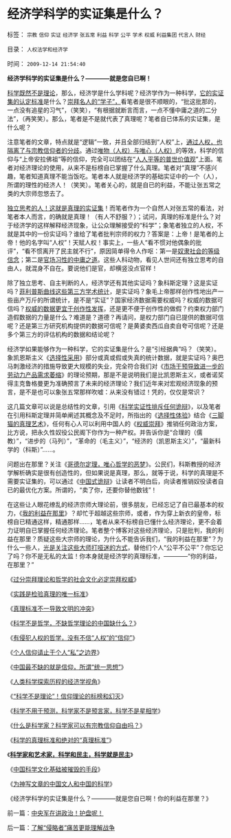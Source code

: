 # 经济学科学的实证集是什么？

标签： `宗教` `信仰` `实证` `经济学` `张五常` `利益` `科学` `公平` `学术` `权威` `利益集团` `代言人` `财经` 

目录： `人权法学和经济学`

时间： `2009-12-14 21:54:40`

**经济学科学的实证集是什么？————就是您自已啊！**

[科学既然不是理论](../../../2009/6/18/科学不是理论！科学三要素包含波普尔证伪原则.md)，那么，经济学是什么学科呢？经济学作为一种科学，[它的实证集的认定标准](../../../2009/7/27/理论哲学的N代宗师如何面对科学的实证集.md)是什么？[崇拜名人的“学子”，](../../../2009/7/29/过分崇拜理论和哲学的社会文化必定崇拜权威.md)看笔者是很不顺眼的，“批这批那的，一点没有追星的习气”，（笑笑），“有根据就断言而言，一点不懂中庸之道的二分法”，（再笑笑）。那么，笔者是不是就代表了真理呢？笔者自已体系的实证集，是什么呢？

注意笔者的文章，特点就是“逻辑”一致，并且全部归结到“人权”上，[通过人权，也隔离了与宗教信仰者的分歧](../../../2009/11/16/解释人权的自然科学和人权解释的经济学.md)。通过[唯物（人权）与唯心（人权）](http://blog.sina.com.cn/s/blog_5563a64d0100f8ud.html)的等效，科学的信仰与“上帝安拉佛祖”等的信仰，完全可以团结在“[人人平等的普世价值观](../../../2009/6/17/人权是任何信仰须共同表述的价值观.md)”上面。笔者对经济理论的使用，从来不是标榜自已掌握了什么真理。笔者对“真理”不感兴趣，笔者知道真理不能当饭吃。笔者本人就是经济学的基础实证中的一个（人），所谓的理性的经济人！（笑笑）。笔者关心的，就是自已的利益，不能让张五常之类的大宗师忽悠去了。

[独立思考的人！这就是真理的实证集](../../../2009/12/4/科学的真理标准和绝对的“真理标准”.md)！而笔者作为一个自然人对张五常的看法，对笔者本人而言，的确就是真理！（有人不舒服？）；试问，真理的标准是什么？对于经济学的这样解释经济现象，让公众理解接受的“科学”；象笔者独立的人权，不就是其中的一份实证吗？谁给了笔者批判宗师的权力？答案是：上帝！是笔者的上帝！他的名字叫“人权”！天赋人权！事实上，一些人“看不惯对他偶象的批评”，“看不惯离开了民主就不行”，原因简单得令人作呕：第一是[奴隶社会的等级信念](../../../2009/12/14/不要和信念争论.md)；第二是[官场习性的中庸之道](../../../2009/12/2/混！中庸之道的策源地.md)。这些人科动物，看见人世间还有独立思考的自由人，就混身不自在。要说他们是官，却横竖没点官样！

除了独立思考、自主判断的人，经济学还有其他实证吗？象科斯定理？这是实证吗？[菲利普斯曲线这些第三方学术统计](../../../2009/6/2/埋葬凯恩斯主义：盲人摸象的菲利普斯曲线.md)，是实证吗？象毛上帝那样创作性地出产一些亩产万斤的所谓统计，是不是“实证”？国家经济数据需要权威吗？权威的数据可信吗？[权威的数据更宜于创作性发挥](../../../2009/6/2/埋葬凯恩斯主义：盲人摸象的菲利普斯曲线.md)，还是更不便于创作性的做假？约束权力部门造假数据的力量是什么？难道是？道德？再请问，是权力部门自已提供的数据可信呢？还是第三方研究机构提供的数据可信呢？是黄婆卖西瓜自卖自夸可信呢？还是多个第三方的评估机构的数据和结论呢？

经济学如果能够作为一种科学，它的实证集是什么？是“引经据典”吗？（笑笑）。象凯恩斯主义《[选择性采用](../../../2009/10/17/主流经济学家的选择性阉割.md)》部分或真或假或失真的统计数据，就是实证吗？奥巴马刺激经济的措施导致更大规模的失业，完全符合我们对《[市场干预导致进一步的劳动力产品需求萎缩](../../../2009/10/23/系统工程中的范式和经济学中的定律.md)》的理论预期，那是不是说明我们是比凯恩斯主义，或者诺奖得主克鲁格曼更为准确预言了未来的经济理论？我们近年来对宏观经济现象的预言，是不是也可以象张五常那样吹嘘：从来没有错过！凭的，仅仅是常识？

这几篇文章可以说是总结性的文章，引用《[科学实证性排斥任何诡辩](../../../2009/6/19/科学实证性排斥任何哲学诡辩.md)》，以及笔者在引用科斯定理并简单阐述其概念及不足时，所指出的《[选择性体验](../../../2009/4/4/期望，预期和选择性体验；有调查也没有发言权.md)》结合《[三脚猫的真理艺术](../../../2009/7/10/三脚猫真理艺术.md)》，任何有心人可以利用中国人的《[权威崇拜](../../../2008/10/10/中国式诡辩：官本位文化之权位崇拜心魔.md)》推销任何政治方案，比方说，把永久性奴役公民阁下你作为一种产权。并告诉你是“合理的（儒教）”，“进步的（马列）”，“革命的（毛主义）”，“经济的（凯恩斯主义）”，“最新科学的（科斯）”……。

问题出在那里？关注《[哥德尔定理，唯心哲学的恶梦](../../../2009/6/6/哥德尔悖论定理，唯心哲学的恶梦.md)》。公民们，科斯教授的经济学解析确实是很有创造性的，但如果说是真理，那么，就等于说，科学的真理是不需要实证集的，可以通过《[中国式诡辩](../../../2009/3/25/中国式诡辩：道德祭坛上忠君的义务.md)》让读者不明白后，向读者推销奴役读者自已的最优化方案。所谓的，“卖了你，还要你替他数钱”！

在这些让人眼花缭乱的经济宗师大理论前，很多朋友，已经忘记了自已最基本的权力，《[我的利益在那里](http://blog.sina.com.cn/s/blog_5563a64d0100dfvx.html)》？却忙于超越这些宗师，或者，作为穿上新衣的皇帝，标榜自已精通这样，精通那样……，笔者从来不标榜自已懂什么经济理论，更不会着力证明自已掌握任何经济理论。笔者整个博客对这些经济理论，只是批判，我的利益在那里？质疑这些大宗师的理论，为什么不能告诉我们，“我的利益在那里”？为什么一些人，[光是关注这些大师打哑迷的方式](../../../2009/5/5/假装无私！专业化打哑迷诡辩的中国式专家.md)，替他们个人“公平不公平”？你忘记了吗？你不是无私的太监！你本身就是经济学的真理标准，————“你的利益，在那里？”

《[过分崇拜理论和哲学的社会文化必定崇拜权威](../../../2009/7/29/过分崇拜理论和哲学的社会文化必定崇拜权威.md)》

《[实践是检验真理的唯一标准](../../../2009/11/25/实践是检验哲学的唯一标准.md)》

《[真理标准不一导致文明的冲突](../../../2009/11/26/真理标准不一导致文明的冲突.md)》

《[科学不是哲学，不缺哲学理论的中国缺什么？](../../../2009/11/27/科学不是哲学，不缺哲学理论的中国缺什么？.md)》

《[有侵犯人权的哲学，没有不信“人权”的“信仰”](../../../2009/11/27/有侵犯人权的哲学，没有不信“人权”的“信仰”.md)》

《[个人信仰请止于个人“私”之边界](../../../2009/11/27/个人信仰请止于个人“私”之边界.md)》

《[中国最不缺的就是信仰，所谓“统一思想”](../../../2009/11/27/中国最不缺的就是信仰，所谓“统一思想”.md)》

《[人类科学探索历程的经济学视角](../../../2009/11/28/人类科学探索历程的经济学视角.md)》

《[“科学不是理论”！信仰理论的标榜和幻灭](../../../2009/11/29/“科学不是理论”！信仰理论的标榜和幻灭.md)》

《[科学不用于预测，科学家不是预言家，科学不是星相学](../../../2009/12/2/科学不用于预测，科学家不是预言家，科学不是星相学.md)》

《[什么是科学家？科学家可以有宗教信仰自由吗？](../../../2009/12/2/什么是科学家？科学家可以有宗教信仰自由吗？.md)》

《[科学的真理标准和绝对的“真理标准”](../../../2009/12/4/科学的真理标准和绝对的“真理标准”.md)》

《[**科学家和艺术家，科学和民主，科学就是民主**](../../../2009/12/7/科学家和艺术家，科学和民主.md)》

《[中国科学文化基础被摧毁的手段](../../../2009/12/8/中国科学文化基础被摧毁的手段.md)》

《[为神写文章的中国文人和中国的科学](../../../2009/12/8/为神写文章的中国文人和中国的科学.md)》

《经济学科学的实证集是什么？————就是您自已啊！你的利益在那里？》



前一篇：[中央军在讲政治！护盘呢！](../../../2009/12/14/中央军在讲政治！护盘呢！.md)

后一篇：[了解“侵略者”痛苦更能理解战争](../../../2009/12/14/了解“侵略者”痛苦更能理解战争.md)